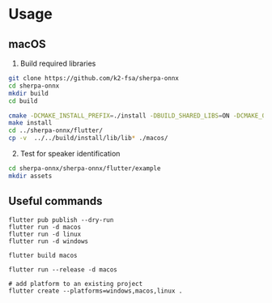 # Usage

## macOS

1. Build required libraries

```bash
git clone https://github.com/k2-fsa/sherpa-onnx
cd sherpa-onnx
mkdir build
cd build

cmake -DCMAKE_INSTALL_PREFIX=./install -DBUILD_SHARED_LIBS=ON -DCMAKE_OSX_ARCHITECTURES="x86_64;arm64" ..
make install
cd ../sherpa-onnx/flutter/
cp -v  ../../build/install/lib/lib* ./macos/
```

2. Test for speaker identification

```bash
cd sherpa-onnx/sherpa-onnx/flutter/example
mkdir assets
```


## Useful commands
```
flutter pub publish --dry-run
flutter run -d macos
flutter run -d linux
flutter run -d windows

flutter build macos

flutter run --release -d macos

# add platform to an existing project
flutter create --platforms=windows,macos,linux .
```
